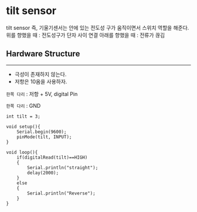 # tilt sensor
tilt sensor 즉, 기울기센서는 안에 있는 전도성 구가 움직이면서 스위치 역할을 해준다.
위를 향했을 때 : 전도성구가 단자 사이 연결
아래를 향했을 때 : 전류가 끊김

## Hardware Structure
---
- 극성이 존재하지 않는다.
- 저항은 10옴을 사용하자.

`한쪽 다리` : 저항 + 5V, digital Pin

`한쪽 다리` : GND

```
int tilt = 3;

void setup(){
    Serial.begin(9600);
    pinMode(tilt, INPUT);
}

void loop(){
    if(digitalRead(tilt)==HIGH)
    {
        Serial.println("straight");
        delay(2000);
    }
    else
    {
        Serial.println("Reverse");
    }
}
